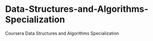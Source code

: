 # Data-Structures-and-Algorithms-Specialization
Coursera Data Structures and Algorithms Specialization
